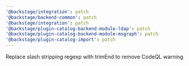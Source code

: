 ```yaml
---
'@backstage/integration': patch
'@backstage/backend-common': patch
'@backstage/integration': patch
'@backstage/plugin-catalog-backend-module-ldap': patch
'@backstage/plugin-catalog-backend-module-msgraph': patch
'@backstage/plugin-catalog-import': patch
---
```


Replace slash stripping regexp with trimEnd to remove CodeQL warning
